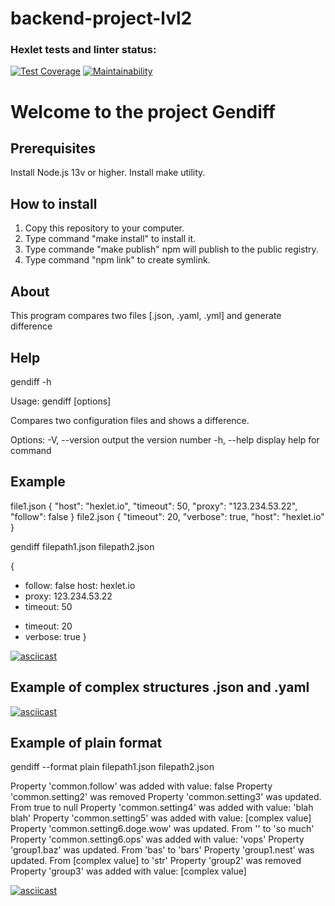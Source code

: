 # backend-project-lvl2

### Hexlet tests and linter status:
[![Test Coverage](https://api.codeclimate.com/v1/badges/361057a3711eafd5df23/test_coverage)](https://codeclimate.com/github/naz882/backend-project-lvl2/test_coverage)
[![Maintainability](https://api.codeclimate.com/v1/badges/361057a3711eafd5df23/maintainability)](https://codeclimate.com/github/naz882/backend-project-lvl2/maintainability)

# Welcome to the project Gendiff
## Prerequisites
  Install Node.js 13v or higher.
  Install make utility.

## How to install
  1. Copy this repository to your computer.
  2. Type command "make install" to install it.
  3. Type commande "make publish" npm will publish to the public registry.
  3. Type command "npm link" to create symlink.

## About 
This program compares two files [.json, .yaml, .yml] and generate difference 

## Help
gendiff -h

  Usage: gendiff [options]

  Compares two configuration files and shows a difference.

  Options:
    -V, --version        output the version number
    -h, --help           display help for command

## Example
file1.json
{
  "host": "hexlet.io",
  "timeout": 50,
  "proxy": "123.234.53.22",
  "follow": false
}
file2.json
{
  "timeout": 20,
  "verbose": true,
  "host": "hexlet.io"
}

gendiff filepath1.json filepath2.json

{
  - follow: false
    host: hexlet.io
  - proxy: 123.234.53.22
  - timeout: 50
  + timeout: 20
  + verbose: true
}

[![asciicast](https://asciinema.org/a/72fPW0tM2XJ7Fjhcg6uB5MJxF.svg)](https://asciinema.org/a/72fPW0tM2XJ7Fjhcg6uB5MJxF)

## Example of complex structures .json and .yaml
[![asciicast](https://asciinema.org/a/u5736TqKzv4zZPQaIEZvHWZyV.svg)](https://asciinema.org/a/u5736TqKzv4zZPQaIEZvHWZyV)

## Example of plain format
gendiff --format plain filepath1.json filepath2.json

Property 'common.follow' was added with value: false
Property 'common.setting2' was removed
Property 'common.setting3' was updated. From true to null
Property 'common.setting4' was added with value: 'blah blah'
Property 'common.setting5' was added with value: [complex value]
Property 'common.setting6.doge.wow' was updated. From '' to 'so much'
Property 'common.setting6.ops' was added with value: 'vops'
Property 'group1.baz' was updated. From 'bas' to 'bars'
Property 'group1.nest' was updated. From [complex value] to 'str'
Property 'group2' was removed
Property 'group3' was added with value: [complex value]

[![asciicast](https://asciinema.org/a/ajdAo7hifLMAERkuu3zKqV4hX.svg)](https://asciinema.org/a/ajdAo7hifLMAERkuu3zKqV4hX)